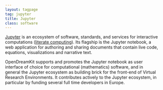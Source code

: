 ```yaml
---
layout: tagpage
tag: jupyter
title: Jupyter
class: software
---
```


[Jupyter](http://jupyter.org) is an ecosystem of software, standards,
and services for interactive computations
([literate computing](http://blog.fperez.org/2013/04/literate-computing-and-computational.html)).
Its flagship is the Jupyter notebook, a web application for authoring
and sharing documents that contain live code, equations,
visualizations and narrative text.

OpenDreamKit supports and promotes the Jupyter notebook as user
interface of choice for computational (mathematics) software, and in
general the Jupyter ecosystem as building brick for the front-end of
Virtual Research Environments. It contributes actively to the Jupyter
ecosystem, in particular by funding several full time developers in
Europe.
